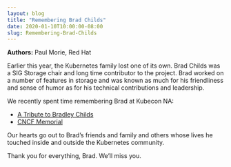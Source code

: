 ```yaml
---
layout: blog
title: "Remembering Brad Childs"
date: 2020-01-10T10:00:00-08:00
slug: Remembering-Brad-Childs
---
```


**Authors:** Paul Morie, Red Hat

Earlier this year, the Kubernetes family lost one of its own. Brad Childs was a
SIG Storage chair and long time contributor to the project. Brad worked on a
number of features in storage and was known as much for his friendliness and
sense of humor as for his technical contributions and leadership.

We recently spent time remembering Brad at Kubecon NA:

- [A Tribute to Bradley Childs](https://youtu.be/4eI2PTAJ-sE)
- [CNCF Memorial](https://github.com/cncf/memorials/blob/master/bradley-childs.md)

Our hearts go out to Brad’s friends and family and others whose lives he touched
inside and outside the Kubernetes community.

Thank you for everything, Brad. We’ll miss you.
